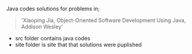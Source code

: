 Java codes solutions for problems in; 
> 'Xiaoping Jia, Object-Oriented Software Development Using Java, Addison Wesley'

- src folder contains java codes
- site folder is site that that solutions were puplished


